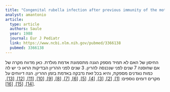 ```yaml
---
title: "Congenital rubella infection after previous immunity of the mother"
analyst: amantonio
article:
  type: article
  authors: Saule
  year: 1988
  journal: Eur J Pediatr
  link: https://www.ncbi.nlm.nih.gov/pubmed/3366138
  pubmed: 3366138
---
```


החיסון של האם לא תמיד מספק הגנה מתסמונת אדמת מולדת. כאן מדווח מקרה של אם שחוסנה 7 שנים לפני שנכנסה להריון. 3 שנים לפני ההריון הבדיקות הראו כי יש לה כמות נוגדנים מספקת, והיא בכל זאת נדבקה באדמת בזמן ההריון.
הנה דיווחים על מקרים דומים נוספים: [[1]](https://www.ncbi.nlm.nih.gov/pubmed/4089542), [[2]](https://www.ncbi.nlm.nih.gov/pubmed/7365590), [[3]](https://www.ncbi.nlm.nih.gov/pubmed/6735484), [[4]](https://www.ncbi.nlm.nih.gov/pubmed/1669775), [[5]](https://www.ncbi.nlm.nih.gov/pmc/articles/PMC1838098), [[6]](https://www.ncbi.nlm.nih.gov/pubmed/10696549), [[7]](https://www.ncbi.nlm.nih.gov/pubmed/8491520), [[8]](https://www.ncbi.nlm.nih.gov/pubmed/1572573), [[9]](https://www.ncbi.nlm.nih.gov/pubmed/7919771), [[10]](https://www.ncbi.nlm.nih.gov/pmc/articles/PMC1150255), [[11]](https://www.ncbi.nlm.nih.gov/pubmed/12824690), [[12]](https://www.ncbi.nlm.nih.gov/pubmed/7099094), [[13]](https://www.ncbi.nlm.nih.gov/pmc/articles/PMC1792151), [[14]](https://www.ncbi.nlm.nih.gov/pubmed/1603016), [[15]](https://www.ncbi.nlm.nih.gov/pubmed/7808852), [[16]](https://www.ncbi.nlm.nih.gov/pubmed/1789966).
